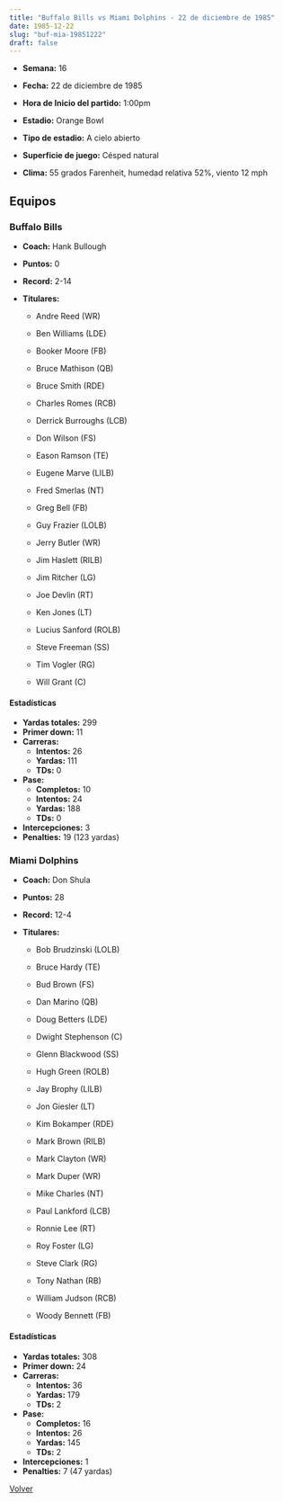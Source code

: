 ```yaml
---
title: "Buffalo Bills vs Miami Dolphins - 22 de diciembre de 1985"
date: 1985-12-22
slug: "buf-mia-19851222"
draft: false
---
```


* **Semana:** 16
* **Fecha:** 22 de diciembre de 1985

* **Hora de Inicio del partido:** 1:00pm
* **Estadio:** Orange Bowl
* **Tipo de estadio:** A cielo abierto
* **Superficie de juego:** Césped natural
* **Clima:** 55 grados Farenheit, humedad relativa 52%, viento 12 mph

## Equipos


### Buffalo Bills
* **Coach:** Hank Bullough
* **Puntos:** 0
* **Record:** 2-14
* **Titulares:** 

  * Andre Reed (WR) 

  * Ben Williams (LDE) 

  * Booker Moore (FB) 

  * Bruce Mathison (QB) 

  * Bruce Smith (RDE) 

  * Charles Romes (RCB) 

  * Derrick Burroughs (LCB) 

  * Don Wilson (FS) 

  * Eason Ramson (TE) 

  * Eugene Marve (LILB) 

  * Fred Smerlas (NT) 

  * Greg Bell (FB) 

  * Guy Frazier (LOLB) 

  * Jerry Butler (WR) 

  * Jim Haslett (RILB) 

  * Jim Ritcher (LG) 

  * Joe Devlin (RT) 

  * Ken Jones (LT) 

  * Lucius Sanford (ROLB) 

  * Steve Freeman (SS) 

  * Tim Vogler (RG) 

  * Will Grant (C) 

#### Estadísticas
* **Yardas totales:** 299
* **Primer down:** 11
* **Carreras:**
  * **Intentos:** 26
  * **Yardas:** 111
  * **TDs:** 0
* **Pase:**
  * **Completos:** 10
  * **Intentos:** 24
  * **Yardas:** 188
  * **TDs:** 0
* **Intercepciones:** 3
* **Penalties:** 19 (123 yardas)

### Miami Dolphins
* **Coach:** Don Shula
* **Puntos:** 28
* **Record:** 12-4
* **Titulares:** 

  * Bob Brudzinski (LOLB) 

  * Bruce Hardy (TE) 

  * Bud Brown (FS) 

  * Dan Marino (QB) 

  * Doug Betters (LDE) 

  * Dwight Stephenson (C) 

  * Glenn Blackwood (SS) 

  * Hugh Green (ROLB) 

  * Jay Brophy (LILB) 

  * Jon Giesler (LT) 

  * Kim Bokamper (RDE) 

  * Mark Brown (RILB) 

  * Mark Clayton (WR) 

  * Mark Duper (WR) 

  * Mike Charles (NT) 

  * Paul Lankford (LCB) 

  * Ronnie Lee (RT) 

  * Roy Foster (LG) 

  * Steve Clark (RG) 

  * Tony Nathan (RB) 

  * William Judson (RCB) 

  * Woody Bennett (FB) 

#### Estadísticas
* **Yardas totales:** 308
* **Primer down:** 24
* **Carreras:**
  * **Intentos:** 36
  * **Yardas:** 179
  * **TDs:** 2
* **Pase:**
  * **Completos:** 16
  * **Intentos:** 26
  * **Yardas:** 145
  * **TDs:** 2
* **Intercepciones:** 1
* **Penalties:** 7 (47 yardas)


[Volver](/historia/1985)
